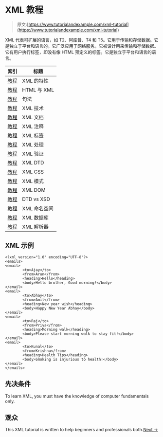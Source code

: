 # XML 教程

> 原文:[https://www.tutorialandexample.com/xml-tutorial](https://www.tutorialandexample.com/xml-tutorial)

XML 代表可扩展的语言，如 T2、阿库普、T4 和 T5。它用于传输和存储数据。它是独立于平台和语言的。它广泛应用于网络服务。它被设计用来传输和存储数据。它有用户执行标签，即没有像 HTML 预定义的标签。它是独立于平台和语言的语言。

| 索引 | 标题 |
| --- | --- |
| [教程](https://www.tutorialandexample.com/features-of-xml) | XML 的特性 |
| [教程](https://www.tutorialandexample.com/html-vs-xml) | HTML 与 XML |
| [教程](https://www.tutorialandexample.com/syntax) | 句法 |
| [教程](https://www.tutorialandexample.com/xml-technologies) | XML 技术 |
| [教程](https://www.tutorialandexample.com/xml-documents) | XML 文档 |
| [教程](https://www.tutorialandexample.com/xml-comments) | XML 注释 |
| [教程](https://www.tutorialandexample.com/xml-tags) | XML 标签 |
| [教程](https://www.tutorialandexample.com/xml-processing) | XML 处理 |
| [教程](https://www.tutorialandexample.com/xml-validation) | XML 验证 |
| [教程](https://www.tutorialandexample.com/xml-dtd) | XML DTD |
| [教程](https://www.tutorialandexample.com/xml-css) | XML CSS |
| [教程](https://www.tutorialandexample.com/xml-schema) | XML 模式 |
| [教程](https://www.tutorialandexample.com/xml-dom) | XML DOM |
| [教程](https://www.tutorialandexample.com/dtd-vs-xsd) | DTD vs XSD |
| [教程](https://www.tutorialandexample.com/xml-namespace) | XML 命名空间 |
| [教程](https://www.tutorialandexample.com/xml-database) | XML 数据库 |
| [教程](https://www.tutorialandexample.com/xml-parser) | XML 解析器 |

## XML 示例

```
<?xml version="1.0" encoding="UTF-8"?>      
<emails>      
<email>      
        <to>Ajay</to>      
        <from>Arun</from>      
        <heading>Hello</heading>      
        <body>Hello brother, Good morning!</body>      
</email>      
<email>      
        <to>Abhay</to>      
        <from>Amit</from>      
        <heading>New year wish</heading>      
        <body>Happy New Year Abhay</body>      
</email>      
<email>      
        <to>Raj</to>      
        <from>Priya</from>      
        <heading>Morning walk</heading>      
        <body>Please start morning walk to stay fit!</body>      
</email>      
<email>      
        <to>Kunal</to>      
        <from>Krishna</from>      
        <heading>Health Tips</heading>      
        <body>Smoking is injurious to health!</body>      
</email>      
</emails>
```

## 先决条件

To learn XML, you must have the knowledge of computer fundamentals only.

## 观众

This XML tutorial is written to help beginners and professionals both.[Next →](https://www.tutorialandexample.com/features-of-xml)